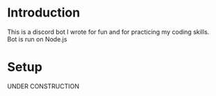 # Introduction
This is a discord bot I wrote for fun and for practicing my coding skills.<br>
Bot is run on Node.js

# Setup
UNDER CONSTRUCTION